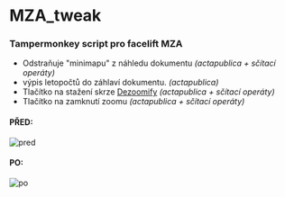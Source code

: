 # MZA_tweak
### Tampermonkey script pro facelift MZA 

- Odstraňuje "minimapu" z náhledu dokumentu *(actapublica + sčítací operáty)*
- výpis letopočtů do záhlaví dokumentu. *(actapublica)*
- Tlačítko na stažení skrze [Dezoomify](https://dezoomify.ophir.dev/dezoomify/dezoomify.html) *(actapublica + sčítací operáty)*
- Tlačítko na zamknutí zoomu *(actapublica + sčítací operáty)*

#### PŘED:
![pred](https://user-images.githubusercontent.com/28921659/128595996-b501d264-c5b6-408c-8050-d87e472eb1ab.png)

#### PO: 
![po](https://user-images.githubusercontent.com/28921659/128595998-74060e36-7259-486e-844b-a7c3429f598e.png)
